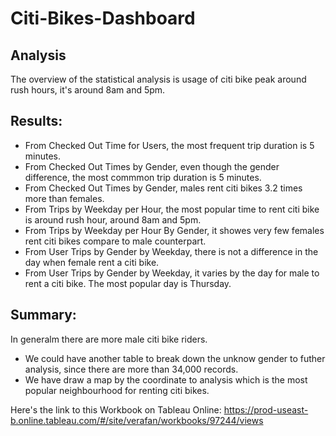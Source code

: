 # Citi-Bikes-Dashboard
## Analysis
The overview of the statistical analysis is usage of citi bike peak around rush hours, it's around 8am and 5pm.

## Results:
- From Checked Out Time for Users, the most frequent trip duration is 5 minutes.
- From Checked Out Times by Gender, even though the gender difference, the most commmon trip duration is 5 minutes.
- From Checked Out Times by Gender, males rent citi bikes 3.2 times more than females.
- From Trips by Weekday per Hour, the most popular time to rent citi bike is around rush hour, around 8am and 5pm.
- From Trips by Weekday per Hour By Gender, it showes very few females rent citi bikes compare to male counterpart.
- From User Trips by Gender by Weekday, there is not a difference in the day when female rent a citi bike.
- From User Trips by Gender by Weekday, it varies by the day for male to rent a citi bike. The most popular day is Thursday.

## Summary:
In generalm there are more male citi bike riders. 
- We could have another table to break down the unknow gender to futher analysis, since there are more than 34,000 records.
- We have draw a map by the coordinate to analysis which is the most popular neighbourhood for renting citi bikes.

Here's the link to this Workbook on Tableau Online: https://prod-useast-b.online.tableau.com/#/site/verafan/workbooks/97244/views

